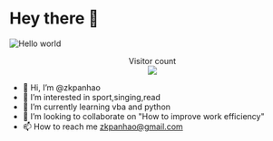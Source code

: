 # Hey there :wave:

<img src="https://raw.githubusercontent.com/sagar-viradiya/sagar-viradiya/master/resources/banner.png" alt="Hello world">

<p align="center"> 
  Visitor count<br>
  <img src="https://profile-counter.glitch.me/sagar-viradiya/count.svg" />
</p>



- 👋 Hi, I’m @zkpanhao
- 👀 I’m interested in sport,singing,read
- 🌱 I’m currently learning vba and python
- 💞️ I’m looking to collaborate on "How to improve work efficiency"
- 📫 How to reach me zkpanhao@gmail.com

<!---
zkpanhao/zkpanhao is a ✨ special ✨ repository because its `README.md` (this file) appears on your GitHub profile.
You can click the Preview link to take a look at your changes.
--->
